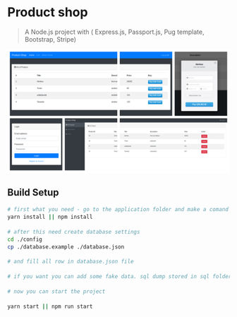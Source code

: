 # Product shop

> A Node.js project with ( Express.js, Passport.js, Pug template, Bootstrap, Stripe)

![](https://github.com/Nikitagizatulin/product-shop/blob/master/readme_image.jpg)

## Build Setup

``` bash
# first what you need - go to the application folder and make a comand
yarn install || npm install

# after this need create database settings
cd ./config
cp ./database.example ./database.json

# and fill all row in database.json file

# if you want you can add some fake data. sql dump stored in sql folder

# now you can start the project

yarn start || npm run start 

```